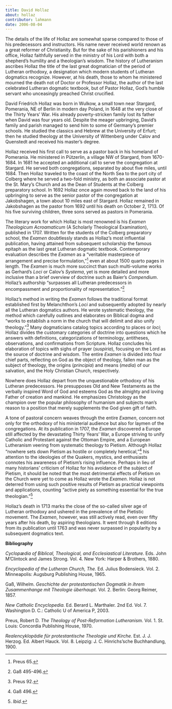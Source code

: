 ```yaml
---
title: David Hollaz
about: hollaz
contributor: lahmann
date: 2006-08-04
---
```


The details of the life of Hollaz are somewhat sparse compared to those of his predecessors and instructors. His name never received world renown as a great reformer of Christianity. But for the sake of his parishioners and his office, Hollaz faithfully served in the ministry of his Lord with both a shepherd’s humility and a theologian’s wisdom. The history of Lutheranism ascribes Hollaz the title of the last great dogmatician of the period of Lutheran orthodoxy, a designation which modern students of Lutheran dogmatics recognize. However, at his death, those to whom he ministered mourned the death not of Doctor or Professor Hollaz, the author of the last celebrated Lutheran dogmatic textbook, but of Pastor Hollaz, God’s humble servant who unceasingly preached Christ crucified.

David Friedrich Hollaz was born in Wulkow, a small town near Stargard, Pomerania, NE of Berlin in modern day Poland, in 1648 at the very close of the Thirty Years’ War. His already poverty-stricken family lost its father when David was four years old. Despite the meager upbringing, David’s family and parish managed to send him to some of Germany’s premier schools. He studied the classics and Hebrew at the University of Erfurt; then he studied theology at the University of Wittenberg under Calov and Quenstedt and received his master’s degree.

Hollaz received his first call to serve as a pastor back in his homeland of Pomerania. He ministered in Pützerlin, a village NW of Stargard, from 1670-1684. In 1681 he accepted an additional call to serve the congregation at Stargard. He served both congregations, separated by about five miles, until 1684. Then Hollaz traveled to the coast of the North Sea to the port city of Colberg where he served a two-fold ministry, as both an associate pastor at the St. Mary’s Church and as the Dean of Students at the Colberg preparatory school. In 1692 Hollaz once again moved back to the land of his upbringing to serve as the senior pastor of the congregation at Jakobshagen, a town about 10 miles east of Stargard. Hollaz remained in Jakobshagen as the pastor from 1692 until his death on October 2, 1713. Of his five surviving children, three sons served as pastors in Pomerania.

The literary work for which Hollaz is most renowned is his *Examen Theologicum Acroamaticum* (A Scholarly Theological Examination), published in 1707. Written for the students of the Colberg preparatory school, the *Examen* doubtlessly stands as Hollaz’s most influential publication, having attained from subsequent scholarship the famous epitaph as the last great Lutheran dogmatic textbook. Contemporary evaluation describes the *Examen* as a “veritable masterpiece of arrangement and precise formulation,”[^cite1] even at about 1500 quarto pages in length. The *Examen* is much more succinct than such multi-volume works as Gerhard’s *Loci* or Calov’s *Systema*, yet is more detailed and more inclusive than a brief overview of doctrine such as Baier’s *Compendium*. Hollaz’s authorship “surpasses all Lutheran predecessors in encompassment and proportionality of representation.”[^cite2]

[^cite1]: Preus 65.
[^cite2]: Gaß 495-496.

Hollaz’s method in writing the *Examen* follows the traditional format established first by Melanchthon’s *Loci* and subsequently adopted by nearly all the Lutheran dogmatics authors. He wrote systematic theology, the method which carefully outlines and elaborates on Biblical dogma and “works to establish a norm in the church that will delimit and also unify theology.”[^cite3] Many dogmaticians catalog topics according to places or *loci*; Hollaz divides the customary categories of doctrine into questions which he answers with definitions, categorizations of terminology, antitheses, observations, and confirmations from Scripture. Hollaz concludes his elaboration of topics with sighs of prayer (*suspiria*), focusing on the Lord as the source of doctrine and wisdom. The entire *Examen* is divided into four chief parts, reflecting on God as the object of theology, fallen man as the subject of theology, the origins (*principia*) and means (*media*) of our salvation, and the Holy Christian Church, respectively.

[^cite3]: Preus 92.

Nowhere does Hollaz depart from the unquestionable orthodoxy of his Lutheran predecessors. He presupposes Old and New Testaments as the verbally inspired Word of God and esteems God as the almighty and loving Father of creation and mankind. He emphasizes Christology as the champion over the popular philosophy of humanism and subjects man’s reason to a position that merely supplements the God given gift of faith.

A tone of pastoral concern weaves through the entire *Examen*, concern not only for the orthodoxy of his ministerial audience but also for laymen of the congregations. At its publication in 1707, the *Examen* discovered a Europe still affected by the devastating Thirty Years’ War, a Europe striving to unify Catholic and Protestant against the Ottoman Empire, and a European Lutheranism veering from systematic theology to Pietism. Although Hollaz “nowhere sets down Pietism as hostile or completely heretical,”[^cite4] his attention to the ideologies of the Quakers, mystics, and enthusiasts connotes his awareness of Pietism’s rising influence. Perhaps in lieu of many historians’ criticism of Hollaz for his avoidance of the subject of Pietism, it should be noted that the most detrimental effects of Pietism on the Church were yet to come as Hollaz wrote the *Examen*. Hollaz is not deterred from using such positive results of Pietism as practical viewpoints and applications, counting “active piety as something essential for the true theologian.”[^cite5]

[^cite4]: Gaß 496.
[^cite5]: *Ibid.*

Hollaz’s death in 1713 marks the close of the so-called silver age of Lutheran orthodoxy and ushered in the prevalence of the Pietistic movement. The *Examen*, however, was still actively read, even over fifty years after his death, by aspiring theologians. It went through 8 editions from its publication until 1763 and was never surpassed in popularity by a subsequent dogmatics text.

**Bibliography**

*Cyclopædia of Biblical, Theological, and Ecclesiastical Literature.* Eds. John M’Clintock and James Strong. Vol. 4. New York: Harper & Brothers, 1880.

*Encyclopedia of the Lutheran Church, The.* Ed. Julius Bodensieck. Vol. 2. Minneapolis: Augsburg Publishing House, 1965.

Gaß, Wilhelm. *Geschichte der protestantischen Dogmatik in ihrem Zusammenhange mit Theologie überhaupt.* Vol. 2. Berlin: Georg Reimer, 1857.

*New Catholic Encyclopedia.* Ed. Berard L. Marthaler. 2nd Ed. Vol. 7. Washington D. C.: Catholic U of America P, 2003.

Preus, Robert D. *The Theology of Post-Reformation Lutheranism.* Vol. 1. St. Louis: Concordia Publishing House, 1970.

*Realencyklopädie für protestantische Theologie und Kirche.* Est. J. J. Herzog. Ed. Albert Hauck. Vol. 8. Leipzig: J. C. Hinrichs’sche Buchhandlung, 1900. 